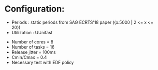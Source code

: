 # Configuration:

- Periods : static periods from SAG ECRTS'18 paper ({x.5000 | 2 <= x <= 20})          
- Utilization : UUnifast


* Number of cores = 8
* Number of tasks = 16
* Release jitter = 100ms
* Cmin/Cmax = 0.4
* Necessary test with EDF policy

